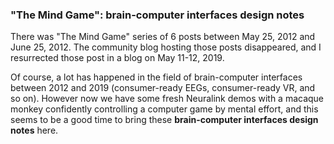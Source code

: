 ### "The Mind Game": brain-computer interfaces design notes

There was "The Mind Game" series of 6 posts between May 25, 2012 and June 25, 2012. 
The community blog hosting those posts disappeared, and I resurrected those post in a blog on May 11-12, 2019.

Of course, a lot has happened in the field of brain-computer interfaces between 2012 and 2019 (consumer-ready EEGs,
consumer-ready VR, and so on). However now we have some fresh Neuralink demos with a macaque monkey 
confidently controlling a computer game by mental effort, and this seems to be
a good time to bring these **brain-computer interfaces design notes** here.
